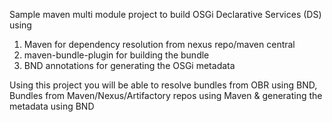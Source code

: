 Sample maven multi module project to build OSGi Declarative Services (DS) using

1. Maven for dependency resolution from nexus repo/maven central
2. maven-bundle-plugin for building the bundle
3. BND annotations for generating the OSGi metadata

Using this project you will be able to resolve bundles from OBR using BND, Bundles from Maven/Nexus/Artifactory repos using Maven & generating the metadata using BND